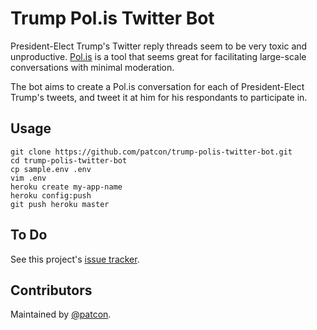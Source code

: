 # Trump Pol.is Twitter Bot

President-Elect Trump's Twitter reply threads seem to be very toxic and
unproductive. [Pol.is](https://pol.is) is a tool that seems great for
facilitating large-scale conversations with minimal moderation.

The bot aims to create a Pol.is conversation for each of President-Elect
Trump's tweets, and tweet it at him for his respondants to participate
in.

## Usage

```
git clone https://github.com/patcon/trump-polis-twitter-bot.git
cd trump-polis-twitter-bot
cp sample.env .env
vim .env
heroku create my-app-name
heroku config:push
git push heroku master
```

## To Do

See this project's [issue
tracker](https://github.com/patcon/trump-polis-twitter-bot/issues).

## Contributors

Maintained by [@patcon](https://github.com/patcon/).
